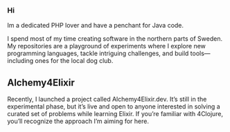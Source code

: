 ### Hi

Im a dedicated PHP lover and have a penchant for Java code.

I spend most of my time creating software in the northern parts of Sweden. My repositories are a playground of experiments where I explore new programming languages, tackle intriguing challenges, and build tools—including ones for the local dog club.


## Alchemy4Elixir

Recently, I launched a project called Alchemy4Elixir.dev. It’s still in the experimental phase, but it’s live and open to anyone interested in solving a curated set of problems while learning Elixir. If you’re familiar with 4Clojure, you’ll recognize the approach I’m aiming for here.
